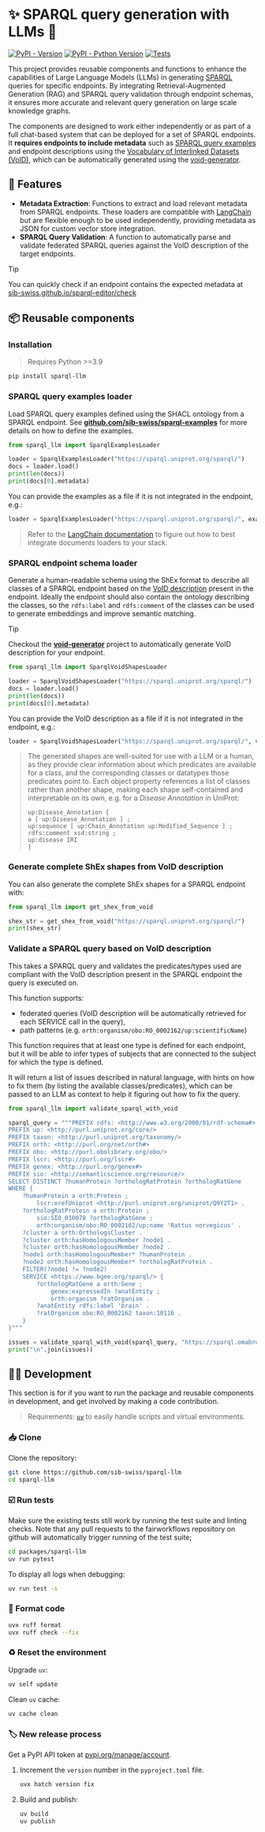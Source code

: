 # ✨ SPARQL query generation with LLMs 🦜

[![PyPI - Version](https://img.shields.io/pypi/v/sparql-llm.svg?logo=pypi&label=PyPI&logoColor=silver)](https://pypi.org/project/sparql-llm/)
[![PyPI - Python Version](https://img.shields.io/pypi/pyversions/sparql-llm.svg?logo=python&label=Python&logoColor=silver)](https://pypi.org/project/sparql-llm/)
[![Tests](https://github.com/sib-swiss/sparql-llm/actions/workflows/test.yml/badge.svg)](https://github.com/sib-swiss/sparql-llm/actions/workflows/test.yml)

</div>

This project provides reusable components and functions to  enhance the capabilities of Large Language Models (LLMs) in generating [SPARQL](https://www.w3.org/TR/sparql11-overview/) queries for specific endpoints. By integrating Retrieval-Augmented  Generation (RAG) and SPARQL query validation through endpoint schemas,  it ensures more accurate and relevant query generation on large scale knowledge graphs.

The components are designed to work either independently or as part of a full chat-based system that can be deployed for a set of SPARQL endpoints. It **requires endpoints to include metadata** such as [SPARQL query examples](https://github.com/sib-swiss/sparql-examples) and endpoint descriptions using the [Vocabulary of Interlinked Datasets (VoID)](https://www.w3.org/TR/void/), which can be automatically generated using the [void-generator](https://github.com/JervenBolleman/void-generator).

## 🌈 Features

- **Metadata Extraction**: Functions to extract and load relevant metadata from SPARQL endpoints. These loaders are compatible with [LangChain](https://python.langchain.com) but are flexible enough to be used independently, providing metadata as JSON for custom vector store integration.
- **SPARQL Query Validation**: A function to automatically parse and validate federated SPARQL queries against the VoID description of the target endpoints.

> [!TIP]
>
> You can quickly check if an endpoint contains the expected metadata at [sib-swiss.github.io/sparql-editor/check](https://sib-swiss.github.io/sparql-editor/check)

## 📦️ Reusable components

### Installation

> Requires Python >=3.9

```bash
pip install sparql-llm
```

### SPARQL query examples loader

Load SPARQL query examples defined using the SHACL ontology from a SPARQL endpoint. See **[github.com/sib-swiss/sparql-examples](https://github.com/sib-swiss/sparql-examples)** for more details on how to define the examples.

```python
from sparql_llm import SparqlExamplesLoader

loader = SparqlExamplesLoader("https://sparql.uniprot.org/sparql/")
docs = loader.load()
print(len(docs))
print(docs[0].metadata)
```

You can provide the examples as a file if it is not integrated in the endpoint, e.g.:

```python
loader = SparqlExamplesLoader("https://sparql.uniprot.org/sparql/", examples_file="uniprot_examples.ttl")
```

> Refer to the [LangChain documentation](https://python.langchain.com/v0.2/docs/) to figure out how to best integrate documents loaders to your stack.

### SPARQL endpoint schema loader

Generate a human-readable schema using the ShEx format to describe all classes of a SPARQL endpoint based on the [VoID description](https://www.w3.org/TR/void/) present in the endpoint. Ideally the endpoint should also contain the ontology describing the classes, so the `rdfs:label` and `rdfs:comment` of the classes can be used to generate embeddings and improve semantic matching.

> [!TIP]
>
> Checkout the **[void-generator](https://github.com/JervenBolleman/void-generator)** project to automatically generate VoID description for your endpoint.

```python
from sparql_llm import SparqlVoidShapesLoader

loader = SparqlVoidShapesLoader("https://sparql.uniprot.org/sparql/")
docs = loader.load()
print(len(docs))
print(docs[0].metadata)
```

You can provide the VoID description as a file if it is not integrated in the endpoint, e.g.:

```python
loader = SparqlVoidShapesLoader("https://sparql.uniprot.org/sparql/", void_file="uniprot_void.ttl")
```

> The generated shapes are well-suited for use with a LLM or a human, as they provide clear information about which predicates are available for a class, and the corresponding classes or datatypes those predicates point to. Each object property references a list of classes rather than another shape, making each shape self-contained and interpretable on its own, e.g. for a *Disease Annotation* in UniProt:
>
> ```turtle
> up:Disease_Annotation {
> a [ up:Disease_Annotation ] ;
> up:sequence [ up:Chain_Annotation up:Modified_Sequence ] ;
> rdfs:comment xsd:string ;
> up:disease IRI
> }
> ```

### Generate complete ShEx shapes from VoID description

You can also generate the complete ShEx shapes for a SPARQL endpoint with:

```python
from sparql_llm import get_shex_from_void

shex_str = get_shex_from_void("https://sparql.uniprot.org/sparql/")
print(shex_str)
```

### Validate a SPARQL query based on VoID description

This takes a SPARQL query and validates the predicates/types used are compliant with the VoID description present in the SPARQL endpoint the query is executed on.

This function supports:

* federated queries (VoID description will be automatically retrieved for each SERVICE call in the query),
* path patterns (e.g. `orth:organism/obo:RO_0002162/up:scientificName`)

This function requires that at least one type is defined for each endpoint, but it will be able to infer types of subjects that are connected to the subject for which the type is defined.

It will return a list of issues described in natural language, with hints on how to fix them (by listing the available classes/predicates), which can be passed to an LLM as context to help it figuring out how to fix the query.

```python
from sparql_llm import validate_sparql_with_void

sparql_query = """PREFIX rdfs: <http://www.w3.org/2000/01/rdf-schema#>
PREFIX up: <http://purl.uniprot.org/core/>
PREFIX taxon: <http://purl.uniprot.org/taxonomy/>
PREFIX orth: <http://purl.org/net/orth#>
PREFIX obo: <http://purl.obolibrary.org/obo/>
PREFIX lscr: <http://purl.org/lscr#>
PREFIX genex: <http://purl.org/genex#>
PREFIX sio: <http://semanticscience.org/resource/>
SELECT DISTINCT ?humanProtein ?orthologRatProtein ?orthologRatGene
WHERE {
    ?humanProtein a orth:Protein ;
        lscr:xrefUniprot <http://purl.uniprot.org/uniprot/Q9Y2T1> .
    ?orthologRatProtein a orth:Protein ;
        sio:SIO_010078 ?orthologRatGene ;
        orth:organism/obo:RO_0002162/up:name 'Rattus norvegicus' .
    ?cluster a orth:OrthologsCluster .
    ?cluster orth:hasHomologousMember ?node1 .
    ?cluster orth:hasHomologousMember ?node2 .
    ?node1 orth:hasHomologousMember* ?humanProtein .
    ?node2 orth:hasHomologousMember* ?orthologRatProtein .
    FILTER(?node1 != ?node2)
    SERVICE <https://www.bgee.org/sparql/> {
        ?orthologRatGene a orth:Gene ;
            genex:expressedIn ?anatEntity ;
            orth:organism ?ratOrganism .
        ?anatEntity rdfs:label 'brain' .
        ?ratOrganism obo:RO_0002162 taxon:10116 .
    }
}"""

issues = validate_sparql_with_void(sparql_query, "https://sparql.omabrowser.org/sparql/")
print("\n".join(issues))
```

## 🧑‍💻 Development

This section is for if you want to run the package and reusable components in development, and get involved by making a code contribution.

> Requirements: [`uv`](https://docs.astral.sh/uv/getting-started/installation/) to easily handle scripts and virtual environments.

### 📥️ Clone

Clone the repository:

```bash
git clone https://github.com/sib-swiss/sparql-llm
cd sparql-llm
```

### ☑️ Run tests

Make sure the existing tests still work by running the test suite and linting checks. Note that any pull requests to the fairworkflows repository on github will automatically trigger running of the test suite;

```bash
cd packages/sparql-llm
uv run pytest
```

To display all logs when debugging:

```bash
uv run test -s
```

### 🧹 Format code

```bash
uvx ruff format
uvx ruff check --fix
```

### ♻️ Reset the environment

Upgrade `uv`:

```sh
uv self update
```

Clean `uv` cache:

```sh
uv cache clean
```

### 🏷️ New release process

Get a PyPI API token at [pypi.org/manage/account](https://pypi.org/manage/account).

1. Increment the `version` number in the `pyproject.toml` file.

   ```bash
   uvx hatch version fix
   ```

2. Build and publish:

   ```bash
   uv build
   uv publish
   ```
